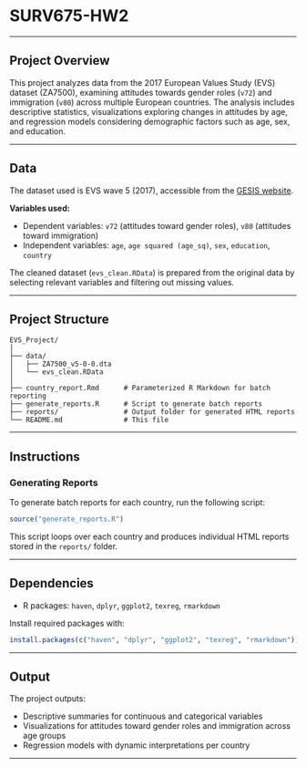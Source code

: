 # SURV675-HW2
---

## Project Overview

This project analyzes data from the 2017 European Values Study (EVS) dataset (ZA7500), examining attitudes towards gender roles (`v72`) and immigration (`v80`) across multiple European countries. The analysis includes descriptive statistics, visualizations exploring changes in attitudes by age, and regression models considering demographic factors such as age, sex, and education.

---

## Data

The dataset used is EVS wave 5 (2017), accessible from the [GESIS website](https://search.gesis.org/research_data/ZA7500).

**Variables used:**
- Dependent variables: `v72` (attitudes toward gender roles), `v80` (attitudes toward immigration)
- Independent variables: `age`, `age squared (age_sq)`, `sex`, `education`, `country`

The cleaned dataset (`evs_clean.RData`) is prepared from the original data by selecting relevant variables and filtering out missing values.

---

## Project Structure

```
EVS_Project/
│
├── data/
│   ├── ZA7500_v5-0-0.dta
│   └── evs_clean.RData
│
├── country_report.Rmd      # Parameterized R Markdown for batch reporting
├── generate_reports.R      # Script to generate batch reports
├── reports/                # Output folder for generated HTML reports
└── README.md               # This file
```

---

## Instructions

### Generating Reports

To generate batch reports for each country, run the following script:

```R
source("generate_reports.R")
```

This script loops over each country and produces individual HTML reports stored in the `reports/` folder.

---

## Dependencies

- R packages: `haven`, `dplyr`, `ggplot2`, `texreg`, `rmarkdown`

Install required packages with:

```R
install.packages(c("haven", "dplyr", "ggplot2", "texreg", "rmarkdown"))
```

---

## Output

The project outputs:
- Descriptive summaries for continuous and categorical variables
- Visualizations for attitudes toward gender roles and immigration across age groups
- Regression models with dynamic interpretations per country

---
